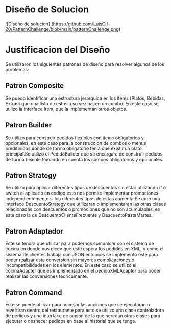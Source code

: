 # Diseño de Solucion
![Diseño de solucion] (https://github.com/LuisCif-20/PatternChallenge/blob/main/patternChallenge.png)

# Justificacion del Diseño

Se utilizaron los siguientes patrones de diseño para resolver algunos de los problemas:

## Patron Composite
Se puedo identificar una estructura jerarquica en los items (Platos, Bebidas, Extras) que una lista de estos a su vez hacen un combo. En este caso se utilizo la interface Item, que la implementan otros objetos.

## Patron Builder
Se utilizo para construir pedidos flexibles con items obligatorios y opcionales, en este caso para la construccion de combos o menus predifinidos donde de forma obligatorio tenia que existir un plato principal.Se utilizo el PedidoBuilder que se encargara de construir pedidos de forma flexible tomando en cuenta los campos obligatorios y opcionales.

## Patron Strategy
Se utilizo para aplicar diferentes tipos de descuentos sin estar utilizando if o switch al aplicarlo en codigo esto nos permite implementar promociones independientemente si los diferentes tipos de estas aumenta.Se creo una interface DescuentoStrategy que utilizaran o implementaran las otras clases relacionadas con descuentos o promociones que no son acumulables, en este caso la de DescuentoClienteFrecuente y DescuentoPastaMartes.

## Patron Adaptador
Este se tendra que utilizar para podernos comunicar con el sistema de cocina en donde nos dicen que este espera los pedidos en XML, y como el sistema de clientes trabaja con JSON entonces se implemento este para poder realizar esta conversion sin mayores complicaciones o incompatibilidades en los elementos. En este caso se utilizo el cocinaAdapter que es implementado en el pedidoXMLAdapter para poder realizar las conversiones teoricamente.

## Patron Command
Este se puede utilizar para manejar las acciones que se ejecutaran o revertiran dentro del restaurante para esto se utilizo una clase controladora de pedidos y una interface de accion de la que heredan otras clases para ejecutar o deshacer pedidos en base al historial que se tenga.
